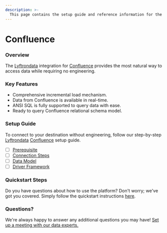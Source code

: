 ```yaml
---
description: >-
  This page contains the setup guide and reference information for the Confluence source connector.
---
```


# Confluence

### Overview

The [Lyftrondata](https://www.lyftrondata.com/) integration for [Confluence](https://www.lyftrondata.com/integration/business-analytics/confluence/) provides the most natural way to access data while requiring no engineering.

### Key Features

* Comprehensive incremental load mechanism.
* Data from Confluence is available in real-time.&#x20;
* ANSI SQL is fully supported to query data with ease.
* Ready to query Confluence relational schema model.

### Setup Guide

To connect to your destination without engineering, follow our step-by-step [Lyftrondata](https://www.lyftrondata.com/)  [Confluence](https://www.lyftrondata.com/integration/business-analytics/confluence/) setup guide.

* [ ] [Prerequisite](prerequisite.md)
* [ ] [Connection Steps](connection-steps.md)
* [ ] [Data Model](data-model/erd.md)
* [ ] [Driver Framework](driver-framework/)

### Quickstart Steps

Do you have questions about how to use the platform? Don't worry; we've got you covered. Simply follow the quickstart instructions [here](../README.md).

### Questions? <a href="#questions" id="questions"></a>

We're always happy to answer any additional questions you may have! [Set up a meeting with our data experts.](https://www.lyftrondata.com/book-a-meeting/)

